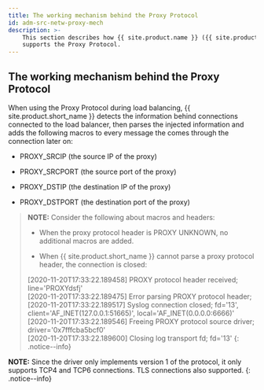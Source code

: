 ```yaml
---
title: The working mechanism behind the Proxy Protocol
id: adm-src-netw-proxy-mech
description: >-
    This section describes how {{ site.product.name }} ({{ site.product.short_name }})
    supports the Proxy Protocol.
---
```


## The working mechanism behind the Proxy Protocol

When using the Proxy Protocol during load balancing, {{ site.product.short_name }}
detects the information behind connections connected to the load
balancer, then parses the injected information and adds the following
macros to every message the comes through the connection later on:

- PROXY_SRCIP (the source IP of the proxy)

- PROXY_SRCPORT (the source port of the proxy)

- PROXY_DSTIP (the destination IP of the proxy)

- PROXY_DSTPORT (the destination port of the proxy)

>**NOTE:** Consider the following about macros and headers:  
>  
>- When the proxy protocol header is PROXY UNKNOWN, no additional macros are added.
>  
>- When {{ site.product.short_name }} cannot parse a proxy protocol header, the connection is closed:
>  
> [2020-11-20T17:33:22.189458] PROXY protocol header received; line='PROXYdsfj'  
> [2020-11-20T17:33:22.189475] Error parsing PROXY protocol header;  
> [2020-11-20T17:33:22.189517] Syslog connection closed; fd='13',  
> client='AF_INET(127.0.0.1:51665)', local='AF_INET(0.0.0.0:6666)'
> [2020-11-20T17:33:22.189546] Freeing PROXY protocol source driver; driver='0x7fffcba5bcf0'  
> [2020-11-20T17:33:22.189600] Closing log transport fd; fd='13'
{: .notice--info}

**NOTE:** Since the driver only implements version 1 of the protocol, it
only supports TCP4 and TCP6 connections. TLS connections also supported.
{: .notice--info}
